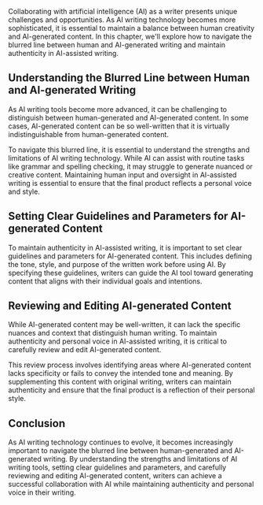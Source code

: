 
Collaborating with artificial intelligence (AI) as a writer presents unique challenges and opportunities. As AI writing technology becomes more sophisticated, it is essential to maintain a balance between human creativity and AI-generated content. In this chapter, we'll explore how to navigate the blurred line between human and AI-generated writing and maintain authenticity in AI-assisted writing.

Understanding the Blurred Line between Human and AI-generated Writing
---------------------------------------------------------------------

As AI writing tools become more advanced, it can be challenging to distinguish between human-generated and AI-generated content. In some cases, AI-generated content can be so well-written that it is virtually indistinguishable from human-generated content.

To navigate this blurred line, it is essential to understand the strengths and limitations of AI writing technology. While AI can assist with routine tasks like grammar and spelling checking, it may struggle to generate nuanced or creative content. Maintaining human input and oversight in AI-assisted writing is essential to ensure that the final product reflects a personal voice and style.

Setting Clear Guidelines and Parameters for AI-generated Content
----------------------------------------------------------------

To maintain authenticity in AI-assisted writing, it is important to set clear guidelines and parameters for AI-generated content. This includes defining the tone, style, and purpose of the written work before using AI. By specifying these guidelines, writers can guide the AI tool toward generating content that aligns with their individual goals and intentions.

Reviewing and Editing AI-generated Content
------------------------------------------

While AI-generated content may be well-written, it can lack the specific nuances and context that distinguish human writing. To maintain authenticity and personal voice in AI-assisted writing, it is critical to carefully review and edit AI-generated content.

This review process involves identifying areas where AI-generated content lacks specificity or fails to convey the intended tone and meaning. By supplementing this content with original writing, writers can maintain authenticity and ensure that the final product is a reflection of their personal style.

Conclusion
----------

As AI writing technology continues to evolve, it becomes increasingly important to navigate the blurred line between human-generated and AI-generated writing. By understanding the strengths and limitations of AI writing tools, setting clear guidelines and parameters, and carefully reviewing and editing AI-generated content, writers can achieve a successful collaboration with AI while maintaining authenticity and personal voice in their writing.

